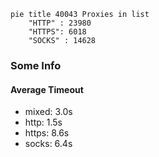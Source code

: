 
```mermaid
pie title 40043 Proxies in list
    "HTTP" : 23980
    "HTTPS": 6018
    "SOCKS" : 14628
```

### Some Info
#### Average Timeout

- mixed: 3.0s
- http: 1.5s
- https: 8.6s
- socks: 6.4s